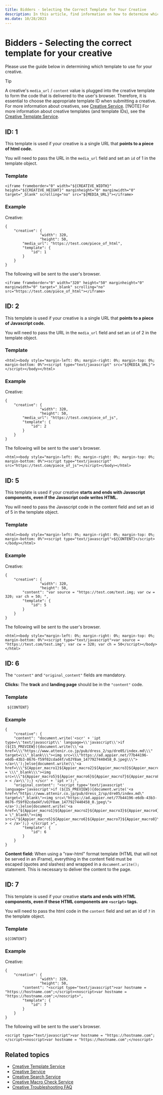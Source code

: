 ```yaml
---
title: Bidders - Selecting the Correct Template for Your Creative
description: In this article, find information on how to determine which template to use for your creative.
ms.date: 10/28/2023
---
```


# Bidders - Selecting the correct template for your creative

Please use the guide below in determining which template to use for your creative.

> [!TIP]
> A creative's `media_url` / `content` value is plugged into the creative template to form the code that is delivered to the user's browser. Therefore, it is essential to choose the appropriate template ID when submitting a creative. For more information about creatives, see [Creative Service](creative-service.md).
> [!NOTE]
> For more information about creative templates (and template IDs), see the [Creative Template Service](creative-template-service.md).

## ID: 1

This template is used if your creative is a single URL that **points to a piece of html code.**

You will need to pass the URL in the `media_url` field and set an `id` of 1 in the template object.

### Template

```
<iframe frameborder="0" width="${CREATIVE_WIDTH}" height="${CREATIVE_HEIGHT}" marginheight="0" marginwidth="0" target="_blank" scrolling="no" src="${MEDIA_URL}"></iframe>  
```

### Example

Creative:

```
{
    "creative": {
                "width": 320,
                "height": 50,
        "media_url": "https://test.com/piece_of_html",
        "template": {
            "id": 1
        }
    }
}
```

The following will be sent to the user's browser.

```
<iframe frameborder="0" width="320" height="50" marginheight="0" marginwidth="0" target="_blank" scrolling="no" src="https://test.com/piece_of_html"></iframe>
```

## ID: 2

This template is used if your creative is a single URL that **points to a piece of Javascript code.**

You will need to pass the URL in the `media_url` field and set an `id` of 2 in the template object.

### Template

```
<html><body style="margin-left: 0%; margin-right: 0%; margin-top: 0%; margin-bottom: 0%"><script type="text/javascript" src="${MEDIA_URL}"></script></body></html>
```

### Example

Creative:

```
{
    "creative": {
                "width": 320,
                "height": 50,
        "media_url": "https://test.com/piece_of_js",
        "template": {
            "id": 2
        }
    }
}
```

The following will be sent to the user's browser.

```
<html><body style="margin-left: 0%; margin-right: 0%; margin-top: 0%; margin-bottom: 0%"><script type="text/javascript" src="https://test.com/piece_of_js"></script></body></html>
```

## ID: 5

This template is used if your creative **starts and ends with Javascript components, even if the Javascript code writes HTML.**

You will need to pass the Javascript code in the content field and set an id of 5 in the template object.

### Template

```
<html><body style="margin-left: 0%; margin-right: 0%; margin-top: 0%; margin-bottom: 0%"><script type="text/javascript">${CONTENT}</script></body></html> 
```

### Example

Creative:

```
{
    "creative": {
                "width": 320,
                "height": 50,
        "content": "var source = "https://test.com/test.img; var cw = 320; var ch = 50; ",
        "template": {
            "id": 5
        }
    }
}
```

The following will be sent to the user's browser.

```
<html><body style="margin-left: 0%; margin-right: 0%; margin-top: 0%; margin-bottom: 0%"><script type="text/javascript">var source = "https://test.com/test.img"; var cw = 320; var ch = 50</script></body></html>
```

## ID: 6

The `"content"` and `"original_content"` fields are mandatory.

**Clicks:** The **track** and **landing page** should be in the `"content"` code.

### Template

```
 ${CONTENT}
```

### Example

```
{
    "creative": {
    "content": "document.write('<scr' + 'ipt type=\\'text/javascript\\' language=\\'javascript\\'>if (${IS_PREVIEW}){document.write(\\'<a href=\\\"https://www.attenir.co.jp/pub/dress_2/sp/dre05/index.md\\\" target=\\\"_blank\\\"><img src=\\\"https://ad.appier.net/77b44196-e6db-43b3-8676-f59f02cdad4f/vOJY8am_1477927440458_0.jpeg\\\"></a>\\');}else{document.write(\\'<a href=\\\"${Appier_macro1}${Appier_macro2}${Appier_macro3}${Appier_macro4}\\\"target = \\\"_blank\\\"><img src=\\\"${Appier_macro5}${Appier_macro6}${Appier_macro7}${Appier_macro8}\\\" > < /a>\\');} </scr' + 'ipt >');",
    "original_content": "<script type='text/javascript' language='javascript'>if (${IS_PREVIEW}){document.write('<a href=\"https://www.attenir.co.jp/pub/dress_2/sp/dre05/index.md\" target=\"_blank\"><img src=\"https://ad.appier.net/77b44196-e6db-43b3-8676-f59f02cdad4f/vOJY8am_1477927440458_0.jpeg\"></a>');}else{document.write('<a href=\"${Appier_macro1}${Appier_macro2}${Appier_macro3}${Appier_macro4}\"target = \"_blank\"><img src=\"${Appier_macro5}${Appier_macro6}${Appier_macro7}${Appier_macro8}\" > < /a>');} </script >",
        "template": {
            "id": 6
        }    
    }
} 
```

**Content field:** When using a "raw-html" format template (HTML that will not be served in an iFrame), everything in the content field must be escaped (quotes and slashes) and wrapped in a `document.write();` statement. This is necessary to deliver the content to the page.

## ID: 7

This template is used if your creative **starts and ends with HTML components, even if these HTML components are `<script>` tags.**

You will need to pass the html code in the `content` field and set an id of `7` in the template object.

### Template

```
${CONTENT}
```

### Example

Creative:

```
{
    "creative": {
                "width": 320,
                "height": 50,
        "content": "<script type="text/javascript">var hostname = "https://hostname.com";</script><noscript>var hostname = "https://hostname.com";</noscript>",
        "template": {
            "id": 7
        }
    }
}
```

The following will be sent to the user's browser.

```
<script type="text/javascript">var hostname = "https://hostname.com";</script><noscript>var hostname = "https://hostname.com";</noscript>
```

## Related topics

- [Creative Template Service](creative-template-service.md)
- [Creative Service](creative-service.md)
- [Creative Search Service](creative-search-service.md)
- [Creative Macro Check Service](creative-macro-check-service.md)
- [Creative Troubleshooting FAQ](creative-troubleshooting-faq.md)
